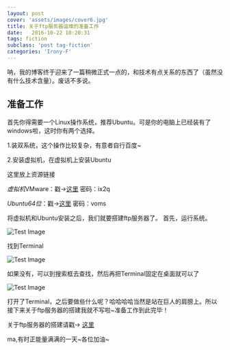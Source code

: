```yaml
---
layout: post
cover: 'assets/images/cover6.jpg'
title: 关于ftp服务器运维的准备工作
date:   2016-10-22 10:20:31
tags: fiction
subclass: 'post tag-fiction'
categories: 'Irony-F'
---
```


呐，我的博客终于迎来了一篇稍微正式一点的，和技术有点关系的东西了（虽然没有什么技术含量）。废话不多说。


准备工作
---------

首先你得需要一个Linux操作系统，推荐Ubuntu。可是你的电脑上已经装有了windows啦，这时你有两个选择。

1.装双系统，这个操作比较复杂，有意者自行百度~

2.安装虚拟机，在虚拟机上安装Ubuntu

这里放上资源链接

*虚拟机*VMware：戳->[这里](http://pan.baidu.com/s/1pKV7R6N)
	密码：ix2q 

*Ubuntu64位*：戳->[这里](http://pan.baidu.com/s/1jHMoC8e)
	密码：voms 


将虚拟机和Ubuntu安装之后，我们就要搭建ftp服务器了。
首先，运行系统。
<p><img src="https://irony-f.github.io/assets/images/ubuntu01.jpg" alt="Test Image" /></p>
找到Terminal
<p><img src="https://irony-f.github.io/assets/images/ubuntu02.jpg" alt="Test Image" /></p>

如果没有，可以到搜索框去查找，然后再把Terminal固定在桌面就可以了
<p><img src="https://irony-f.github.io/assets/images/ubuntu03.jpg" alt="Test Image" /></p>


打开了Terminal，之后要做些什么呢？哈哈哈哈当然是站在巨人的肩膀上。所以接下来关于ftp服务器的搭建我就不写啦~准备工作到此完毕！

关于ftp服务器的搭建请戳-> [这里](http://chiahao.top/?p=64)

ma,有时正能量满满的一天~各位加油~















